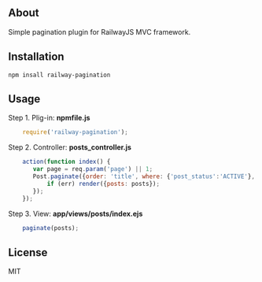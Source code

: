 ## About

Simple pagination plugin for RailwayJS MVC framework.

## Installation

    npm insall railway-pagination

## Usage

Step 1. Plig-in: **npmfile.js**

```javascript
    require('railway-pagination');
```

Step 2. Controller: **posts_controller.js**

```javascript
    action(function index() {
       var page = req.param('page') || 1;
       Post.paginate({order: 'title', where: {'post_status':'ACTIVE'}, limit: 10, page: page}, function (err, posts) {
           if (err) render({posts: posts});
       });
    });
```

Step 3. View: **app/views/posts/index.ejs**

```javascript
    paginate(posts);
```

## License

MIT
